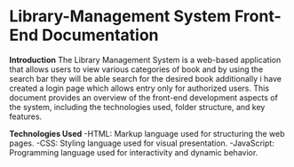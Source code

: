 # Library-Management System Front-End Documentation
**Introduction**
    The Library Management System is a web-based application that allows users to view various categories of book and by using the search bar they will be able search for the desired book additionally i have created a login page which allows entry only for authorized users. This document provides an overview of the front-end development aspects of the system, including the technologies used, folder structure, and key features.

**Technologies Used**
  -HTML: Markup language used for structuring the web pages.
  -CSS: Styling language used for visual presentation.
  -JavaScript: Programming language used for interactivity and dynamic behavior.
    
    
